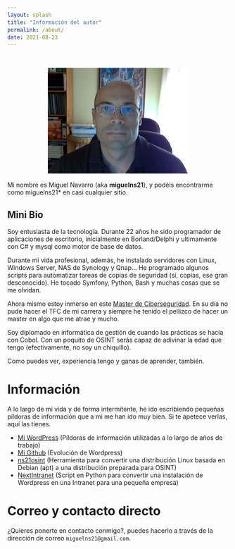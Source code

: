 ```yaml
---
layout: splash
title: "Información del autor"
permalink: /about/
date: 2021-08-23
---
```


<br>

<p align="center">
<img src="/assets/images/about/foto_about.jpg">
</p>

Mi nombre es Miguel Navarro (aka **miguelns21**), y podéis encontrarme como miguelns21* en casi cualquier sitio.

## Mini Bio

Soy entusiasta de la tecnología.
Durante 22 años he sido programador de aplicaciones de escritorio, inicialmente en Borland/Delphi y ultimamente con C# y mysql como motor de base de datos.

Durante mi vida profesional, además, he instalado servidores con Linux, Windows Server, NAS de Synology y Qnap...
He programado algunos scripts para automatizar tareas de copias de seguridad (sí, copias, ese gran desconocido).
He tocado Symfony, Python, Bash y muchas cosas que se me olvidan.

Ahora mismo estoy inmerso en este [Master de Ciberseguridad](https://www.campusciberseguridad.com). En su día no pude hacer el TFC de mi carrera y siempre he tenido el pellizco de hacer un master en algo que me atrae y mucho.

Soy diplomado en informática de gestión de cuando las prácticas se hacía con Cobol. Con un poquito de OSINT serás capaz de adivinar la edad que tengo (efectivamente, no soy un chiquillo).

Como puedes ver, experiencia tengo y ganas de aprender, también.

# Información

A lo largo de mi vida y de forma intermitente, he ido escribiendo pequeñas píldoras de información que a mi me han ido muy bien. Si te apetece verlas, aquí las tienes.

- [Mi WordPress](https://miguelnsanta.wordpress.com) (Píldoras de información utilizadas a lo largo de años de trabajo)
- [Mi Github](https://miguelns21.github.io) (Evolución de Wordpress)
- [ns21osint](https://github.com/miguelns21/ns21osint) (Herramienta para convertir una distribución Linux basada en Debian (apt) a una distribución preparada para OSINT)
- [NextIntranet](https://github.com/miguelns21/NextIntranet) (Script en Python para convertir una instalación de Wordpress en una Intranet para una pequeña empresa)

# Correo y contacto directo

¿Quieres ponerte en contacto conmigo?, puedes hacerlo a través de la dirección de correo `miguelns21@gmail.com`. 
